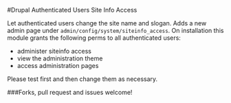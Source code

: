 #Drupal Authenticated Users Site Info Access

Let authenticated users change the site name and slogan. Adds a new admin page under
<code>admin/config/system/siteinfo_access</code>. On installation this module grants the
following perms to all authenticated users:
 - administer siteinfo access
 - view the administration theme
 - access administration pages

Please test first and then change them as necessary.

###Forks, pull request and issues welcome!
